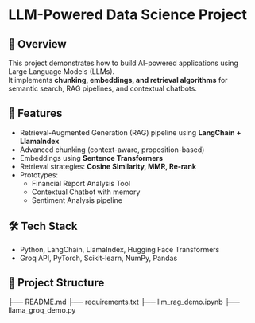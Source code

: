 # LLM-Powered Data Science Project

## 📌 Overview
This project demonstrates how to build AI-powered applications using Large Language Models (LLMs).  
It implements **chunking, embeddings, and retrieval algorithms** for semantic search, RAG pipelines, and contextual chatbots.

## 🚀 Features
- Retrieval-Augmented Generation (RAG) pipeline using **LangChain + LlamaIndex**  
- Advanced chunking (context-aware, proposition-based)  
- Embeddings using **Sentence Transformers**  
- Retrieval strategies: **Cosine Similarity, MMR, Re-rank**  
- Prototypes:
  - Financial Report Analysis Tool  
  - Contextual Chatbot with memory  
  - Sentiment Analysis pipeline  

## 🛠️ Tech Stack
- Python, LangChain, LlamaIndex, Hugging Face Transformers  
- Groq API, PyTorch, Scikit-learn, NumPy, Pandas  

## 📂 Project Structure
├── README.md
├── requirements.txt
├── llm_rag_demo.ipynb
├── llama_groq_demo.py
